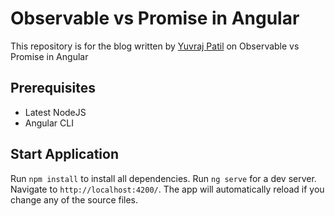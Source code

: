 # Observable vs Promise in Angular

This repository is for the blog written by [Yuvraj Patil](https://medium.com/@yuvi1422) on Observable vs Promise in Angular

## Prerequisites

- Latest NodeJS
- Angular CLI


## Start Application

Run `npm install` to install all dependencies.
Run `ng serve` for a dev server. Navigate to `http://localhost:4200/`. The app will automatically reload if you change any of the source files.
